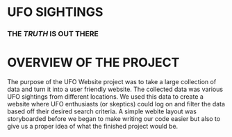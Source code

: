 
# UFO SIGHTINGS
### **THE _TRUTH_ IS OUT THERE**

# OVERVIEW OF THE PROJECT
The purpose of the UFO Website project was to take a large collection of data and turn it into a user friendly website. The collected data was various UFO sightings from different locations. We used this data to create a website where UFO enthusiasts (or skeptics) could log on and filter the data based off their desired search criteria. A simple webite layout was storyboarded before we began to make writing our code easier but also to give us a proper idea of what the finished project would be.
